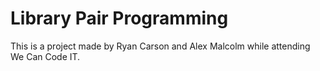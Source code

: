 # Library Pair Programming
This is a project made by Ryan Carson and Alex Malcolm while attending We Can Code IT.
